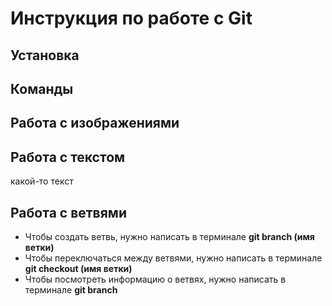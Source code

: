 # Инструкция по работе с Git

## Установка

## Команды

## Работа с изображениями

## Работа с текстом 
какой-то текст
## Работа с ветвями

* Чтобы создать ветвь, нужно написать в терминале __git branch (имя ветки)__
* Чтобы переключаться между ветвями, нужно написать в терминале __git checkout (имя ветки)__
* Чтобы посмотреть информацию о ветвях, нужно написать в терминале __git branch__

